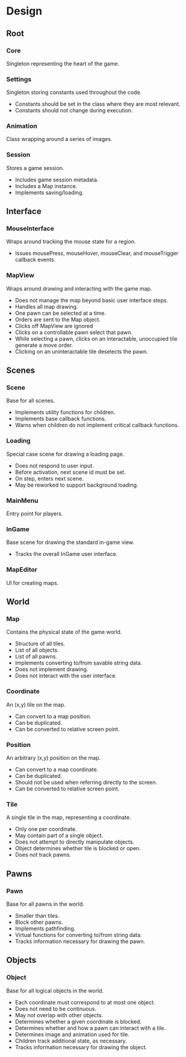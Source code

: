 Design
======

Root
----

### Core

Singleton representing the heart of the game.

### Settings

Singleton storing constants used throughout the code.

* Constants should be set in the class where they are most relevant.
* Constants should not change during execution.

### Animation

Class wrapping around a series of images.

### Session

Stores a game session.

* Includes game session metadata.
* Includes a Map instance.
* Implements saving/loading.

Interface
--------

### MouseInterface

Wraps around tracking the mouse state for a region.

* Issues mousePress, mouseHover, mouseClear, and mouseTrigger callback events.

### MapView

Wraps around drawing and interacting with the game map.

* Does not manage the map beyond basic user interface steps.
* Handles all map drawing.
* One pawn can be selected at a time.
* Orders are sent to the Map object.
* Clicks off MapView are ignored
* Clicks on a controllable pawn select that pawn.
* While selecting a pawn, clicks on an interactable, unoccupied tile generate a move order.
* Clicking on an uninteractable tile deselects the pawn.


Scenes
------

### Scene

Base for all scenes.

* Implements utility functions for children.
* Implements base callback functions.
* Warns when children do not implement critical callback functions.

### Loading

Special case scene for drawing a loading page.

* Does not respond to user input.
* Before activation, next scene id must be set.
* On step, enters next scene.
* May be reworked to support background loading.

### MainMenu

Entry point for players.

### InGame

Base scene for drawing the standard in-game view.

* Tracks the overall InGame user interface.

### MapEditor

UI for creating maps.

World
-----

### Map

Contains the physical state of the game world.

* Structure of all tiles.
* List of all objects.
* List of all pawns.
* Implements converting to/from savable string data.
* Does not implement drawing.
* Does not interact with the user interface.

### Coordinate

An (x,y) tile on the map.

* Can convert to a map position.
* Can be duplicated.
* Can be converted to relative screen point.

### Position

An arbitrary (x,y) position on the map.

* Can convert to a map coordinate.
* Can be duplicated.
* Should not be used when referring directly to the screen.
* Can be converted to relative screen point.

### Tile

A single tile in the map, representing a coordinate.

* Only one per coordinate.
* May contain part of a single object.
* Does not attempt to directly manipulate objects.
* Object determines whether tile is blocked or open.
* Does not track pawns.

Pawns
-----

### Pawn

Base for all pawns in the world.

* Smaller than tiles.
* Block other pawns.
* Implements pathfinding.
* Virtual functions for converting to/from string data.
* Tracks information necessary for drawing the pawn.

Objects
-------

### Object

Base for all logical objects in the world.

* Each coordinate must correspond to at most one object.
* Does not need to be continuous.
* May not overlap with other objects.
* Determines whether a given coordinate is blocked.
* Determines whether and how a pawn can interact with a tile.
* Determines image and animation used for tile.
* Children track additional state, as necessary.
* Tracks information necessary for drawing the object.

